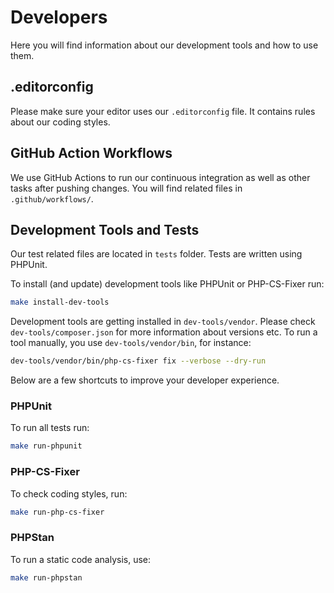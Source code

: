 # Developers

Here you will find information about our development tools and how to use them.

## .editorconfig

Please make sure your editor uses our `.editorconfig` file. It contains rules about our coding styles.

## GitHub Action Workflows

We use GitHub Actions to run our continuous integration as well as other tasks after pushing changes.
You will find related files in `.github/workflows/`.

## Development Tools and Tests

Our test related files are located in `tests` folder.
Tests are written using PHPUnit.

To install (and update) development tools like PHPUnit or PHP-CS-Fixer run:

```bash
make install-dev-tools
```

Development tools are getting installed in `dev-tools/vendor`.
Please check `dev-tools/composer.json` for more information about versions etc.
To run a tool manually, you use `dev-tools/vendor/bin`, for instance:

```bash
dev-tools/vendor/bin/php-cs-fixer fix --verbose --dry-run
```

Below are a few shortcuts to improve your developer experience.

### PHPUnit

To run all tests run:

```bash
make run-phpunit
```

### PHP-CS-Fixer

To check coding styles, run:

```bash
make run-php-cs-fixer
```

### PHPStan

To run a static code analysis, use:

```bash
make run-phpstan
```
